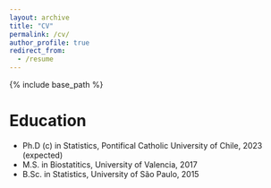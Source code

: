 ```yaml
---
layout: archive
title: "CV"
permalink: /cv/
author_profile: true
redirect_from:
  - /resume
---
```


{% include base_path %}

Education
======
* Ph.D (c) in Statistics, Pontifical Catholic University of Chile, 2023 (expected)
* M.S. in Biostatitics, University of Valencia, 2017
* B.Sc. in Statistics, University of São Paulo, 2015
